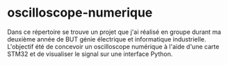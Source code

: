 # oscilloscope-numerique
Dans ce répertoire se trouve un projet que j'ai réalisé en groupe durant ma deuxième année de BUT génie électrique et informatique industrielle. L'objectif été de concevoir un oscilloscope numérique à l'aide d'une carte STM32 et de visualiser le signal sur une interface Python.
